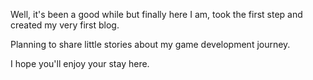 Well, it's been a good while but finally here I am, took the first step and created my very first blog.

Planning to share little stories about my game development journey.

I hope you'll enjoy your stay here.


